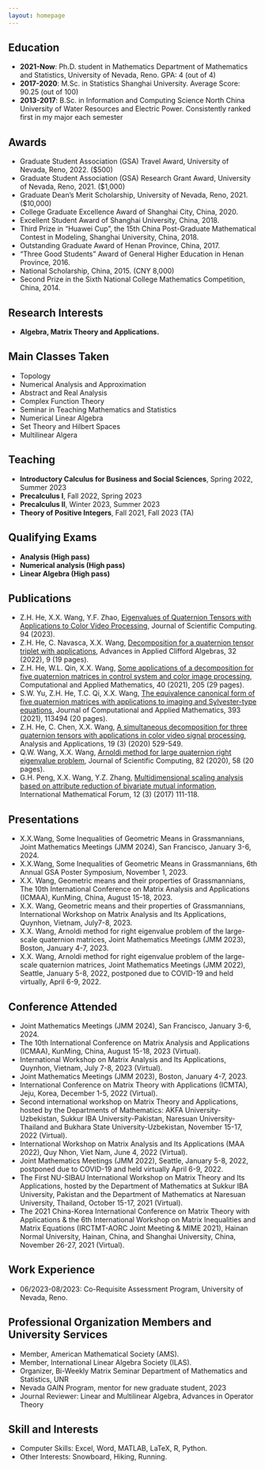 ```yaml
---
layout: homepage
---
```




## Education
- **2021-Now**: Ph.D. student in Mathematics Department of Mathematics and Statistics,
 University of Nevada, Reno. GPA: 4 (out of 4)
- **2017-2020**: M.Sc. in Statistics Shanghai University. Average Score: 90.25 (out of 100)
- **2013-2017**:  B.Sc. in Information and Computing Science North China University of Water
 Resources and Electric Power.  Consistently ranked first in my major each semester

## Awards
- Graduate Student Association (GSA) Travel Award, University of Nevada, Reno, 2022. ($500)
- Graduate Student Association (GSA) Research Grant Award, University of Nevada, Reno, 2021. ($1,000)
- Graduate Dean’s Merit Scholarship, University of Nevada, Reno, 2021. ($10,000)
- College Graduate Excellence Award of Shanghai City, China, 2020.
- Excellent Student Award of Shanghai University, China, 2018.
- Third Prize in “Huawei Cup”, the 15th China Post-Graduate Mathematical Contest in Modeling, Shanghai University, China, 2018.
- Outstanding Graduate Award of Henan Province, China, 2017.
- “Three Good Students” Award of General Higher Education in Henan Province, 2016.
- National Scholarship, China, 2015. (CNY 8,000)
- Second Prize in the Sixth National College Mathematics Competition, China, 2014.

## Research Interests

- **Algebra, Matrix Theory and Applications.**  

## Main Classes Taken

- Topology
- Numerical Analysis and Approximation
- Abstract and Real Analysis
- Complex Function Theory
- Seminar in Teaching Mathematics and Statistics
- Numerical Linear Algebra
- Set Theory and Hilbert Spaces
- Multilinear Algera


## Teaching
- **Introductory Calculus for Business and Social Sciences**, Spring 2022, Summer 2023
- **Precalculus I**, Fall 2022, Spring 2023
- **Precalculus II**, Winter 2023, Summer 2023
- **Theory of Positive Integers**, Fall 2021, Fall 2023 (TA)

  
## Qualifying Exams
- **Analysis   (High pass)**
-  **Numerical analysis   (High pass)**
- **Linear Algebra  (High pass)**
 
## Publications
- 	Z.H. He, X.X. Wang, Y.F. Zhao, [Eigenvalues of Quaternion Tensors with Applications to Color Video Processing](https://doi.org/10.1007/s10915-022-02058-5), Journal of Scientific Computing. 94 (2023).
- Z.H. He, C. Navasca, X.X. Wang, [Decomposition for a quaternion tensor triplet with applications](https://doi.org/10.1007/s00006-021-01195-8), Advances in Applied Clifford Algebras, 32 (2022), 9 (19 pages).
- Z.H. He, W.L. Qin, X.X. Wang, [Some applications of a decomposition for five quaternion matrices in control system and color image processing](https://doi.org/10.1007/s40314-021-01579-3), Computational and Applied Mathematics, 40 (2021), 205 (29 pages).
- 	S.W. Yu, Z.H. He, T.C. Qi, X.X. Wang, [The equivalence canonical form of five quaternion matrices with applications to imaging and Sylvester-type equations](https://doi.org/10.1016/j.cam.2021.113494), Journal of Computational and Applied Mathematics, 393 (2021), 113494 (20 pages). 
- 	Z.H. He, C. Chen, X.X. Wang, [A simultaneous decomposition for three quaternion tensors with applications in color video signal processing](https://www.worldscientific.com/doi/10.1142/S0219530520400084), Analysis and Applications, 19 (3) (2020) 529-549. 
-	Q.W. Wang, X.X. Wang, [Arnoldi method for large quaternion right eigenvalue problem](https://doi.org/10.1007/s10915-020-01158-4), Journal of Scientific Computing, 82 (2020), 58 (20 pages).  
-	G.H. Peng, X.X. Wang, Y.Z. Zhang, [Multidimensional scaling analysis based on attribute reduction of bivariate mutual information](https://doi.org/10.12988/imf.2017.610133), International Mathematical Forum, 12 (3) (2017) 111-118. 

## Presentations
- X.X.Wang, Some Inequalities of Geometric Means in Grassmannians, Joint Mathematics Meetings (JMM 2024), San Francisco, January 3-6, 2024.
- 	X.X.Wang, Some Inequalities of Geometric Means in Grassmannians, 6th Annual GSA Poster Symposium, November 1, 2023.
- 	X.X. Wang, Geometric means and their properties of Grassmannians, The 10th International Conference on Matrix Analysis and Applications (ICMAA), KunMing, China, August 15-18, 2023.
- 	X.X. Wang, Geometric means and their properties of Grassmannians, International Workshop on Matrix Analysis and Its Applications, Quynhon, Vietnam, July7-8, 2023.
- 	X.X. Wang, Arnoldi method for right eigenvalue problem of the large-scale quaternion matrices, Joint Mathematics Meetings (JMM 2023), Boston, January 4-7, 2023.
- 	X.X. Wang, Arnoldi method for right eigenvalue problem of the large-scale quaternion matrices, Joint Mathematics Meetings (JMM 2022), Seattle, January 5-8, 2022, postponed due to COVID-19 and held virtually, April 6-9, 2022. 

## Conference Attended
- Joint Mathematics Meetings (JMM 2024), San Francisco, January 3-6, 2024.
-	The 10th International Conference on Matrix Analysis and Applications (ICMAA), KunMing, China, August 15-18, 2023 (Virtual).
-	International Workshop on Matrix Analysis and Its Applications, Quynhon, Vietnam, July 7-8, 2023 (Virtual).
-	Joint Mathematics Meetings (JMM 2023), Boston, January 4-7, 2023.
-	International Conference on Matrix Theory with Applications (ICMTA), Jeju, Korea, December 1-5, 2022 (Virtual).
-	Second international workshop on Matrix Theory and Applications, hosted by the Departments of Mathematics: AKFA University-Uzbekistan, Sukkur IBA University-Pakistan, Naresuan University-Thailand and Bukhara State University-Uzbekistan, November 15-17, 2022 (Virtual).
-	International Workshop on Matrix Analysis and Its Applications (MAA 2022), Quy Nhon, Viet Nam, June 4, 2022 (Virtual).
-	Joint Mathematics Meetings (JMM 2022), Seattle, January 5-8, 2022, postponed due to COVID-19 and held virtually April 6-9, 2022.
-	The First NU-SIBAU International Workshop on Matrix Theory and Its Applications, hosted by the Department of Mathematics at Sukkur IBA University, Pakistan and the Department of Mathematics at Naresuan University, Thailand, October 15-17, 2021 (Virtual).
-	The 2021 China-Korea International Conference on Matrix Theory with Applications & the 6th International Workshop on Matrix Inequalities and Matrix Equations (IRCTMT-AORC Joint Meeting & MIME 2021), Hainan Normal University, Hainan, China, and Shanghai University, China, November 26-27, 2021 (Virtual).

## Work Experience
- 06/2023-08/2023: Co-Requisite Assessment Program, University of Nevada, Reno.

## Professional Organization Members and University Services  
- Member, American Mathematical Society (AMS).
- Member, International Linear Algebra Society (ILAS).
- Organizer, Bi-Weekly Matrix Seminar Department of Mathematics and Statistics, UNR
- Nevada GAIN   Program, mentor for new graduate student, 2023	
- Journal Reviewer: Linear and Multilinear Algebra,  Advances in Operator Theory
  

 

## Skill and Interests

- Computer Skills: Excel, Word, MATLAB, LaTeX, R, Python.
- Other Interests: Snowboard, Hiking, Running. 

